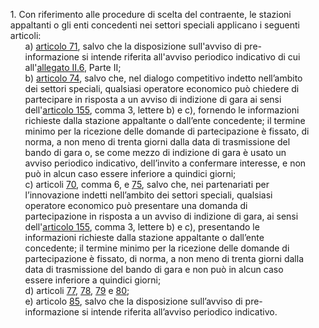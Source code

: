 <ul style="list-style-type: none;">
    <li>
        1. Con riferimento alle procedure di scelta del contraente, le stazioni appaltanti o gli enti concedenti nei settori speciali applicano i seguenti articoli:
        <ul class="alist" style="list-style-type: none;">
            <li>a) <a href="/articolo-71/1">articolo 71</a>, salvo che la disposizione sull'avviso di pre-informazione si intende riferita all'avviso periodico indicativo di cui all'<a href="/section/attachment-2-6/1">allegato II.6</a>, Parte II;</li>
            <li>b) <a href="/articolo-74/1">articolo 74</a>, salvo che, nel dialogo competitivo indetto nell’ambito dei settori speciali, qualsiasi operatore economico può chiedere di partecipare in risposta a un avviso di indizione di gara ai sensi dell'<a href="/articolo-155/1">articolo 155</a>, comma 3, lettere b) e c), fornendo le informazioni richieste dalla stazione appaltante o dall’ente concedente; il termine minimo per la ricezione delle domande di partecipazione è fissato, di norma, a non meno di trenta giorni dalla data di trasmissione del bando di gara o, se come mezzo di indizione di gara è usato un avviso periodico indicativo, dell’invito a confermare interesse, e non può in alcun caso essere inferiore a quindici giorni;</li>
            <li>c) articoli <a href="/articolo-70/2">70</a>, comma 6, e <a href="/articolo-75/1">75</a>, salvo che, nei partenariati per l’innovazione indetti nell’ambito dei settori speciali, qualsiasi operatore economico può presentare una domanda di partecipazione in risposta a un avviso di indizione di gara, ai sensi dell'<a href="/articolo-155/1">articolo 155</a>, comma 3, lettere b) e c), presentando le informazioni richieste dalla stazione appaltante o dall’ente concedente; il termine minimo per la ricezione delle domande di partecipazione è fissato, di norma, a non meno di trenta giorni dalla data di trasmissione del bando di gara e non può in alcun caso essere inferiore a quindici giorni;</li>
            <li>d) articoli <a href="/articolo-77/1">77</a>, <a href="/articolo-78/1">78</a>, <a href="/articolo-79/1">79</a> e <a href="/articolo-80/1">80</a>;</li>
            <li>e) articolo <a href="/articolo-85/1">85</a>, salvo che la disposizione sull’avviso di pre-informazione si intende riferita all’avviso periodico indicativo.</li>
        </ul>
    </li>
</ul>

